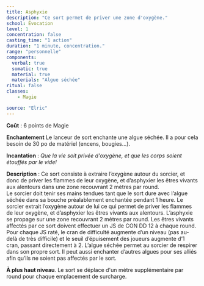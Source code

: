 ```yaml
---
title: Asphyxie
description: "Ce sort permet de priver une zone d'oxygène."
school: Évocation
level: 1
concentration: false
casting_time: "1 action"
duration: "1 minute, concentration."
range: "personnelle"
components:
  verbal: true
  somatic: true
  material: true
  materials: "Algue séchée"
ritual: false
classes:
    - Magie

source: "Elric"
---
```

**Coût** : 6 points de Magie    

**Enchantement** Le lanceur de sort enchante une algue séchée. Il a pour cela besoin de 30 po de matériel (encens, bougies...).      

**Incantation** : *Que la vie soit privée d'oxygène, et que les corps soient étouffés par le vide!*   

**Description** : Ce sort consiste à extraire l’oxygène autour du sorcier, et donc de priver les flammes de leur oxygène, et d’asphyxier les êtres vivants aux alentours dans une zone recouvrant 2 mètres par round.  
Le sorcier doit tenir ses mains tendues tant que le sort dure avec l’algue séchée dans sa bouche préalablement enchantée pendant 1 heure. Le sorcier extrait l’oxygène autour de lui ce qui permet de priver les flammes de leur oxygène, et d’asphyxier les êtres vivants aux alentours. L’asphyxie se propage sur une zone recouvrant 2 mètres par round. Les êtres vivants affectés par ce sort doivent effectuer un JS de CON DD 12 à chaque round. Pour chaque JS raté, le cran de difficulté augmente d’un niveau (pas au-delà de très difficile) et le seuil d’épuisement des joueurs augmente d’1 cran, passant directement à 2. L’algue séchée permet au sorcier de respirer dans son propre sort. Il peut aussi enchanter d’autres algues pour ses alliés afin qu’ils ne soient pas affectés par le sort.   

**À plus haut niveau**. Le sort se déplace d'un mètre supplémentaire par round pour chaque emplacement de surcharge.  
